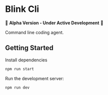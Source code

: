 # Blink Cli

🚧 **Alpha Version - Under Active Development** 🚧

Command line coding agent.

## Getting Started

Install dependencies

```bash
npm run start
```

Run the development server:

```bash
npm run dev
```
